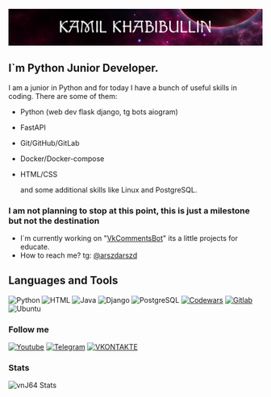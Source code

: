 [![Header](https://github.com/vnj64/vnj64/blob/main/assets/ava.jpg)](https://en.wikipedia.org/wiki/Anonymous_(hacker_group)#:~:text=Anonymous%20is%20a%20decentralized%20international,and%20the%20Church%20of%20Scientology.)
 
## I`m Python Junior Developer.
I am a junior in Python and for today I have a bunch of useful skills in coding. There are some of them:

* Python (web dev flask django, tg bots aiogram)
* FastAPI
* Git/GitHub/GitLab
* Docker/Docker-compose
* HTML/CSS

  and some additional skills like Linux and PostgreSQL.
  
### I am not planning to stop at this point, this is just a milestone but not the destination

* I`m currently working on "[VkCommentsBot](https://github.com/vnj64/VkCommentsBot)" its a little projects for educate.
* How to reach me? tg: [@arszdarszd](https://t.me/arszdarszd)

## Languages and Tools
![Python](https://img.shields.io/badge/Python-773EC0?style=for-the-badge&logo=python&logoColor=white)
![HTML](https://img.shields.io/badge/HTML-513F6F?style=for-the-badge&logo=html5&logoColor=white)
![Java](https://img.shields.io/badge/Java-ED8B00?style=for-the-badge&logo=java&logoColor=white)
![Django](https://img.shields.io/badge/Django-092E20?style=for-the-badge&logo=django&logoColor=white)
![PostgreSQL](https://img.shields.io/badge/PostgreSQL-316192?style=for-the-badge&logo=postgresql&logoColor=white)
[![Codewars](https://img.shields.io/badge/Codewars-B1361E?style=for-the-badge&logo=Codewars&logoColor=white)](https://www.codewars.com/users/vnj64)
[![Gitlab](https://img.shields.io/badge/GitLab-330F63?style=for-the-badge&logo=gitlab&logoColor=white)](https://gitlab.com/vnj644)
![Ubuntu](https://img.shields.io/badge/Ubuntu-E95420?style=for-the-badge&logo=ubuntu&logoColor=white)

### Follow me
[![Youtube](https://img.shields.io/badge/YouTube-FF0000?style=for-the-badge&logo=youtube&logoColor=white)](https://www.youtube.com/channel/UC-Hi8jmCpe0db7OPMindEZQ)
[![Telegram](https://img.shields.io/badge/Telegram-2CA5E0?style=for-the-badge&logo=telegram&logoColor=white)](https://t.me/arszdarszd)
[![VKONTAKTE](https://img.shields.io/badge/вконтакте-%232E87FB.svg?&style=for-the-badge&logo=vk&logoColor=white)](https://vk.com/vnj64)

### Stats
![vnJ64 Stats](https://github-readme-stats.vercel.app/api?username=vnj64&show_icons=true)

